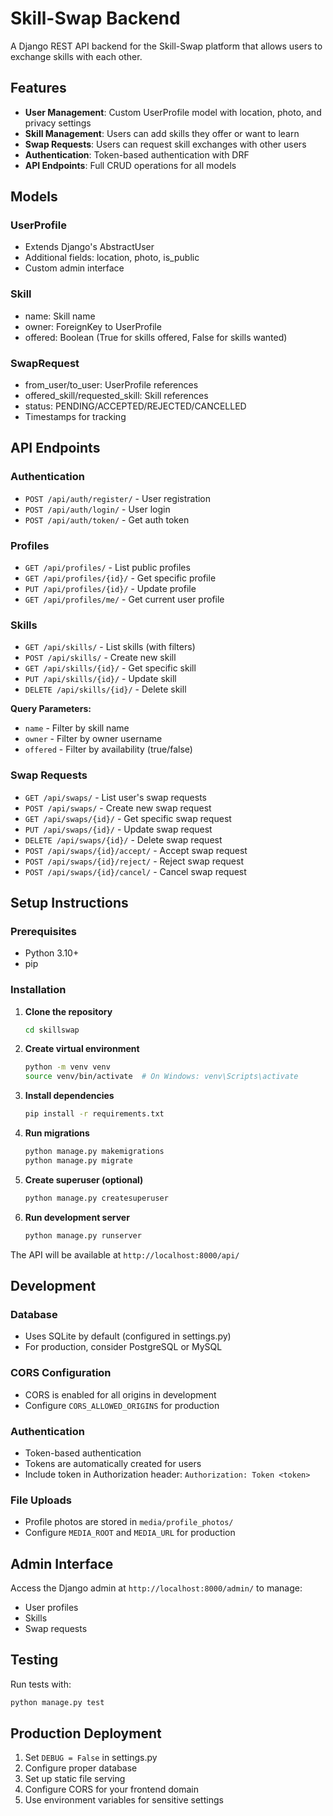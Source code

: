 # Skill-Swap Backend

A Django REST API backend for the Skill-Swap platform that allows users to exchange skills with each other.

## Features

- **User Management**: Custom UserProfile model with location, photo, and privacy settings
- **Skill Management**: Users can add skills they offer or want to learn
- **Swap Requests**: Users can request skill exchanges with other users
- **Authentication**: Token-based authentication with DRF
- **API Endpoints**: Full CRUD operations for all models

## Models

### UserProfile
- Extends Django's AbstractUser
- Additional fields: location, photo, is_public
- Custom admin interface

### Skill
- name: Skill name
- owner: ForeignKey to UserProfile
- offered: Boolean (True for skills offered, False for skills wanted)

### SwapRequest
- from_user/to_user: UserProfile references
- offered_skill/requested_skill: Skill references
- status: PENDING/ACCEPTED/REJECTED/CANCELLED
- Timestamps for tracking

## API Endpoints

### Authentication
- `POST /api/auth/register/` - User registration
- `POST /api/auth/login/` - User login
- `POST /api/auth/token/` - Get auth token

### Profiles
- `GET /api/profiles/` - List public profiles
- `GET /api/profiles/{id}/` - Get specific profile
- `PUT /api/profiles/{id}/` - Update profile
- `GET /api/profiles/me/` - Get current user profile

### Skills
- `GET /api/skills/` - List skills (with filters)
- `POST /api/skills/` - Create new skill
- `GET /api/skills/{id}/` - Get specific skill
- `PUT /api/skills/{id}/` - Update skill
- `DELETE /api/skills/{id}/` - Delete skill

**Query Parameters:**
- `name` - Filter by skill name
- `owner` - Filter by owner username
- `offered` - Filter by availability (true/false)

### Swap Requests
- `GET /api/swaps/` - List user's swap requests
- `POST /api/swaps/` - Create new swap request
- `GET /api/swaps/{id}/` - Get specific swap request
- `PUT /api/swaps/{id}/` - Update swap request
- `DELETE /api/swaps/{id}/` - Delete swap request
- `POST /api/swaps/{id}/accept/` - Accept swap request
- `POST /api/swaps/{id}/reject/` - Reject swap request
- `POST /api/swaps/{id}/cancel/` - Cancel swap request

## Setup Instructions

### Prerequisites
- Python 3.10+
- pip

### Installation

1. **Clone the repository**
   ```bash
   cd skillswap
   ```

2. **Create virtual environment**
   ```bash
   python -m venv venv
   source venv/bin/activate  # On Windows: venv\Scripts\activate
   ```

3. **Install dependencies**
   ```bash
   pip install -r requirements.txt
   ```

4. **Run migrations**
   ```bash
   python manage.py makemigrations
   python manage.py migrate
   ```

5. **Create superuser (optional)**
   ```bash
   python manage.py createsuperuser
   ```

6. **Run development server**
   ```bash
   python manage.py runserver
   ```

The API will be available at `http://localhost:8000/api/`

## Development

### Database
- Uses SQLite by default (configured in settings.py)
- For production, consider PostgreSQL or MySQL

### CORS Configuration
- CORS is enabled for all origins in development
- Configure `CORS_ALLOWED_ORIGINS` for production

### Authentication
- Token-based authentication
- Tokens are automatically created for users
- Include token in Authorization header: `Authorization: Token <token>`

### File Uploads
- Profile photos are stored in `media/profile_photos/`
- Configure `MEDIA_ROOT` and `MEDIA_URL` for production

## Admin Interface

Access the Django admin at `http://localhost:8000/admin/` to manage:
- User profiles
- Skills
- Swap requests

## Testing

Run tests with:
```bash
python manage.py test
```

## Production Deployment

1. Set `DEBUG = False` in settings.py
2. Configure proper database
3. Set up static file serving
4. Configure CORS for your frontend domain
5. Use environment variables for sensitive settings 